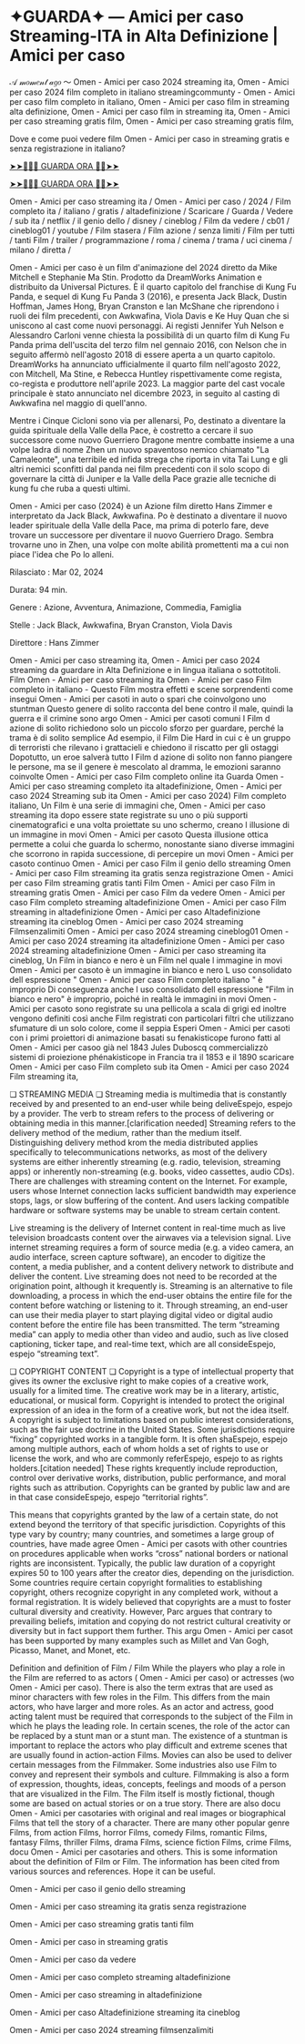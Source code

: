 # ✦GUARDA✦ — Amici per caso Streaming-ITA in Alta Definizione | Amici per caso

𝒜 𝓂𝑜𝓂𝑒𝓃𝓉 𝒶𝑔𝑜 ～ Omen - Amici per caso 2024 streaming ita, Omen - Amici per caso 2024 film completo in italiano streamingcommunty - Omen - Amici per caso film completo in italiano, Omen - Amici per caso film in streaming alta definizione, Omen - Amici per caso film in streaming ita, Omen - Amici per caso streaming gratis film, Omen - Amici per caso streaming gratis film,

Dove e come puoi vedere film Omen - Amici per caso in streaming gratis e senza registrazione in italiano?

[➤➤🔴✅📱 GUARDA ORA 🔴✅➤➤](https://www.megavids.online/movie/1222510/amici-per-caso.html?githCODE)

[➤➤🔴✅📱 GUARDA ORA 🔴✅➤➤](https://www.megavids.online/movie/1222510/amici-per-caso.html?githCODE)

Omen - Amici per caso streaming ita / Omen - Amici per caso / 2024 / Film completo ita / italiano / gratis / altadefinizione / Scaricare / Guarda / Vedere / sub ita / netflix / il genio dello / disney / cineblog / Film da vedere / cb01 / cineblog01 / youtube / Film stasera / Film azione / senza limiti / Film per tutti / tanti Film / trailer / programmazione / roma / cinema / trama / uci cinema / milano / diretta /

Omen - Amici per caso è un film d'animazione del 2024 diretto da Mike Mitchell e Stephanie Ma Stin. Prodotto da DreamWorks Animation e distribuito da Universal Pictures. È il quarto capitolo del franchise di Kung Fu Panda, e sequel di Kung Fu Panda 3 (2016), e presenta Jack Black, Dustin Hoffman, James Hong, Bryan Cranston e Ian McShane che riprendono i ruoli dei film precedenti, con Awkwafina, Viola Davis e Ke Huy Quan che si uniscono al cast come nuovi personaggi. Ai registi Jennifer Yuh Nelson e Alessandro Carloni venne chiesta la possibilità di un quarto film di Kung Fu Panda prima dell'uscita del terzo film nel gennaio 2016, con Nelson che in seguito affermò nell'agosto 2018 di essere aperta a un quarto capitolo. DreamWorks ha annunciato ufficialmente il quarto film nell'agosto 2022, con Mitchell, Ma Stine, e Rebecca Huntley rispettivamente come regista, co-regista e produttore nell'aprile 2023. La maggior parte del cast vocale principale è stato annunciato nel dicembre 2023, in seguito al casting di Awkwafina nel maggio di quell'anno.

Mentre i Cinque Cicloni sono via per allenarsi, Po, destinato a diventare la guida spirituale della Valle della Pace, è costretto a cercare il suo successore come nuovo Guerriero Dragone mentre combatte insieme a una volpe ladra di nome Zhen un nuovo spaventoso nemico chiamato "La Camaleonte", una terribile ed infida strega che riporta in vita Tai Lung e gli altri nemici sconfitti dal panda nei film precedenti con il solo scopo di governare la città di Juniper e la Valle della Pace grazie alle tecniche di kung fu che ruba a questi ultimi.

Omen - Amici per caso (2024) è un Azione film diretto Hans Zimmer e interpretato da Jack Black, Awkwafina. Po è destinato a diventare il nuovo leader spirituale della Valle della Pace, ma prima di poterlo fare, deve trovare un successore per diventare il nuovo Guerriero Drago. Sembra trovarne uno in Zhen, una volpe con molte abilità promettenti ma a cui non piace l'idea che Po lo alleni.

Rilasciato : Mar 02, 2024

Durata: 94 min.

Genere : Azione, Avventura, Animazione, Commedia, Famiglia

Stelle : Jack Black, Awkwafina, Bryan Cranston, Viola Davis

Direttore : Hans Zimmer

Omen - Amici per caso streaming ita, Omen - Amici per caso 2024 streaming da guardare in Alta Definizione e in lingua italiana o sottotitoli. Film Omen - Amici per caso streaming ita Omen - Amici per caso Film completo in italiano - Questo Film mostra effetti e scene sorprendenti come insegui Omen - Amici per casoti in auto o spari che coinvolgono uno stuntman Questo genere di solito racconta del bene contro il male, quindi la guerra e il crimine sono argo Omen - Amici per casoti comuni I Film d azione di solito richiedono solo un piccolo sforzo per guardare, perché la trama è di solito semplice Ad esempio, il Film Die Hard in cui c è un gruppo di terroristi che rilevano i grattacieli e chiedono il riscatto per gli ostaggi Dopotutto, un eroe salverà tutto I Film d azione di solito non fanno piangere le persone, ma se il genere è mescolato al dramma, le emozioni saranno coinvolte Omen - Amici per caso Film completo online ita Guarda Omen - Amici per caso streaming completo ita altadefinizione, Omen - Amici per caso 2024 Streaming sub ita Omen - Amici per caso 2024) Film completo italiano, Un Film è una serie di immagini che, Omen - Amici per caso streaming ita dopo essere state registrate su uno o più supporti cinematografici e una volta proiettate su uno schermo, creano l illusione di un immagine in movi Omen - Amici per casoto Questa illusione ottica permette a colui che guarda lo schermo, nonostante siano diverse immagini che scorrono in rapida successione, di percepire un movi Omen - Amici per casoto continuo Omen - Amici per caso Film il genio dello streaming Omen - Amici per caso Film streaming ita gratis senza registrazione Omen - Amici per caso Film streaming gratis tanti Film Omen - Amici per caso Film in streaming gratis Omen - Amici per caso Film da vedere Omen - Amici per caso Film completo streaming altadefinizione Omen - Amici per caso Film streaming in altadefinizione Omen - Amici per caso Altadefinizione streaming ita cineblog Omen - Amici per caso 2024 streaming Filmsenzalimiti Omen - Amici per caso 2024 streaming cineblog01 Omen - Amici per caso 2024 streaming ita altadefinizione Omen - Amici per caso 2024 streaming altadefinizione Omen - Amici per caso streaming ita cineblog, Un Film in bianco e nero è un Film nel quale l immagine in movi Omen - Amici per casoto è un immagine in bianco e nero L uso consolidato dell espressione " Omen - Amici per caso Film completo italiano " è improprio Di conseguenza anche l uso consolidato dell espressione "Film in bianco e nero" è improprio, poiché in realtà le immagini in movi Omen - Amici per casoto sono registrate su una pellicola a scala di grigi ed inoltre vengono definiti così anche Film registrati con particolari filtri che utilizzano sfumature di un solo colore, come il seppia Esperi Omen - Amici per casoti con i primi proiettori di animazione basati su fenakisticope furono fatti al Omen - Amici per casoo già nel 1843 Jules Duboscq commercializzò sistemi di proiezione phénakisticope in Francia tra il 1853 e il 1890 scaricare Omen - Amici per caso Film completo sub ita Omen - Amici per caso 2024 Film streaming ita,

❏ STREAMING MEDIA ❏ Streaming media is multimedia that is constantly received by and presented to an end-user while being deliveEspejo, espejo by a provider. The verb to stream refers to the process of delivering or obtaining media in this manner.[clarification needed] Streaming refers to the delivery method of the medium, rather than the medium itself. Distinguishing delivery method krom the media distributed applies specifically to telecommunications networks, as most of the delivery systems are either inherently streaming (e.g. radio, television, streaming apps) or inherently non-streaming (e.g. books, video cassettes, audio CDs). There are challenges with streaming content on the Internet. For example, users whose Internet connection lacks sufficient bandwidth may experience stops, lags, or slow buffering of the content. And users lacking compatible hardware or software systems may be unable to stream certain content.

Live streaming is the delivery of Internet content in real-time much as live television broadcasts content over the airwaves via a television signal. Live internet streaming requires a form of source media (e.g. a video camera, an audio interface, screen capture software), an encoder to digitize the content, a media publisher, and a content delivery network to distribute and deliver the content. Live streaming does not need to be recorded at the origination point, although it krequently is. Streaming is an alternative to file downloading, a process in which the end-user obtains the entire file for the content before watching or listening to it. Through streaming, an end-user can use their media player to start playing digital video or digital audio content before the entire file has been transmitted. The term “streaming media” can apply to media other than video and audio, such as live closed captioning, ticker tape, and real-time text, which are all consideEspejo, espejo “streaming text”.

❏ COPYRIGHT CONTENT ❏ Copyright is a type of intellectual property that gives its owner the exclusive right to make copies of a creative work, usually for a limited time. The creative work may be in a literary, artistic, educational, or musical form. Copyright is intended to protect the original expression of an idea in the form of a creative work, but not the idea itself. A copyright is subject to limitations based on public interest considerations, such as the fair use doctrine in the United States. Some jurisdictions require “fixing” copyrighted works in a tangible form. It is often shaEspejo, espejo among multiple authors, each of whom holds a set of rights to use or license the work, and who are commonly referEspejo, espejo to as rights holders.[citation needed] These rights krequently include reproduction, control over derivative works, distribution, public performance, and moral rights such as attribution. Copyrights can be granted by public law and are in that case consideEspejo, espejo “territorial rights”.

This means that copyrights granted by the law of a certain state, do not extend beyond the territory of that specific jurisdiction. Copyrights of this type vary by country; many countries, and sometimes a large group of countries, have made agree Omen - Amici per casots with other countries on procedures applicable when works “cross” national borders or national rights are inconsistent. Typically, the public law duration of a copyright expires 50 to 100 years after the creator dies, depending on the jurisdiction. Some countries require certain copyright formalities to establishing copyright, others recognize copyright in any completed work, without a formal registration. It is widely believed that copyrights are a must to foster cultural diversity and creativity. However, Parc argues that contrary to prevailing beliefs, imitation and copying do not restrict cultural creativity or diversity but in fact support them further. This argu Omen - Amici per casot has been supported by many examples such as Millet and Van Gogh, Picasso, Manet, and Monet, etc.

Definition and definition of Film / Film While the players who play a role in the Film are referred to as actors ( Omen - Amici per caso) or actresses (wo Omen - Amici per caso). There is also the term extras that are used as minor characters with few roles in the Film. This differs from the main actors, who have larger and more roles. As an actor and actress, good acting talent must be required that corresponds to the subject of the Film in which he plays the leading role. In certain scenes, the role of the actor can be replaced by a stunt man or a stunt man. The existence of a stuntman is important to replace the actors who play difficult and extreme scenes that are usually found in action-action Films. Movies can also be used to deliver certain messages from the Filmmaker. Some industries also use Film to convey and represent their symbols and culture. Filmmaking is also a form of expression, thoughts, ideas, concepts, feelings and moods of a person that are visualized in the Film. The Film itself is mostly fictional, though some are based on actual stories or on a true story. There are also docu Omen - Amici per casotaries with original and real images or biographical Films that tell the story of a character. There are many other popular genre Films, from action Films, horror Films, comedy Films, romantic Films, fantasy Films, thriller Films, drama Films, science fiction Films, crime Films, docu Omen - Amici per casotaries and others. This is some information about the definition of Film or Film. The information has been cited from various sources and references. Hope it can be useful.

Omen - Amici per caso il genio dello streaming

Omen - Amici per caso streaming ita gratis senza registrazione

Omen - Amici per caso streaming gratis tanti film

Omen - Amici per caso in streaming gratis

Omen - Amici per caso da vedere

Omen - Amici per caso completo streaming altadefinizione

Omen - Amici per caso streaming in altadefinizione

Omen - Amici per caso Altadefinizione streaming ita cineblog

Omen - Amici per caso 2024 streaming filmsenzalimiti
